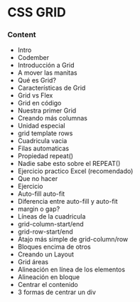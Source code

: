 # CSS GRID

### Content

- Intro
- Codember
- Introducción a Grid
- A mover las manitas
- Qué es Grid?
- Características de Grid
- Grid vs Flex
- Grid en código
- Nuestra primer Grid
- Creando más columnas
- Unidad especial
- grid template rows
- Cuadricula vacia
- Filas automaticas
- Propiedad repeat()
- Nadie sabe esto sobre el REPEAT()
- Ejercicio practico Excel (recomendado)
- Que no hacer
- Ejercicio
- Auto-fill auto-fit
- Diferencia entre auto-fill y auto-fit
- margin o gap?
- Líneas de la cuadricula
- grid-column-start/end
- grid-row-start/end
- Atajo más simple de grid-column/row
- Bloques encima de otros
- Creando un Layout
- Grid áreas
- Alineación en línea de los elementos
- Alineación en bloque
- Centrar el contenido
- 3 formas de centrar un div